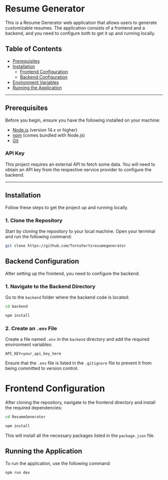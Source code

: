 # Resume Generator

This is a Resume Generator web application that allows users to generate customizable resumes. The application consists of a frontend and a backend, and you need to configure both to get it up and running locally.

## Table of Contents
- [Prerequisites](#prerequisites)
- [Installation](#installation)
  - [Frontend Configuration](#frontend-configuration)
  - [Backend Configuration](#backend-configuration)
- [Environment Variables](#environment-variables)
- [Running the Application](#running-the-application)


---

## Prerequisites

Before you begin, ensure you have the following installed on your machine:

- [Node.js](https://nodejs.org/en/download/) (version 14.x or higher)
- [npm](https://www.npmjs.com/) (comes bundled with Node.js)
- [Git](https://git-scm.com/)

### API Key
This project requires an external API to fetch some data. You will need to obtain an API key from the respective service provider to configure the backend.

---

## Installation

Follow these steps to get the project up and running locally.

### 1. Clone the Repository

Start by cloning the repository to your local machine. Open your terminal and run the following command:

```bash
git clone https://github.com/Tornshortsresumegenerator
```

## Backend Configuration

After setting up the frontend, you need to configure the backend.

### 1. Navigate to the Backend Directory

Go to the `backend` folder where the backend code is located:

```bash
cd backend

npm install
```

### 2. Create an `.env` File

Create a file named `.env` in the `backend` directory and add the required environment variables:

```
API_KEY=your_api_key_here
```

Ensure that the `.env` file is listed in the `.gitignore` file to prevent it from being committed to version control.


# Frontend Configuration

After cloning the repository, navigate to the frontend directory and install the required dependencies:

```bash
cd ResumeGenerator

npm install
```

This will install all the necessary packages listed in the `package.json` file.

## Running the Application

To run the application, use the following command:

```bash
npm run dev
```
